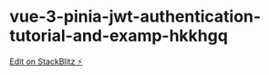 # vue-3-pinia-jwt-authentication-tutorial-and-examp-hkkhgq

[Edit on StackBlitz ⚡️](https://stackblitz.com/edit/vue-3-pinia-jwt-authentication-tutorial-and-examp-hkkhgq)